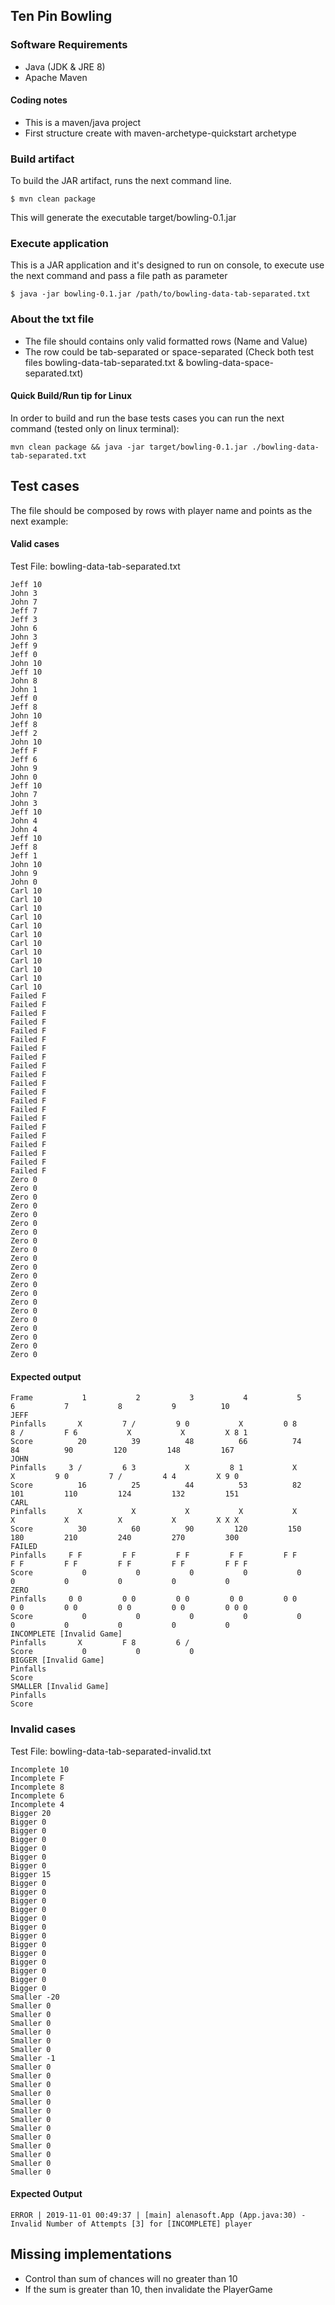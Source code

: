 ## Ten Pin Bowling

### Software Requirements

- Java (JDK & JRE 8)
- Apache Maven

#### Coding notes
- This is a maven/java project
- First structure create with maven-archetype-quickstart archetype

### Build artifact

To build the JAR artifact, runs the next command line.

  `$ mvn clean package`
  
This will generate the executable target/bowling-0.1.jar

### Execute application

This is a JAR application and it's designed to run on console, to execute use the next command
and pass a file path as parameter

  `$ java -jar bowling-0.1.jar /path/to/bowling-data-tab-separated.txt`
  
### About the txt file
- The file should contains only valid formatted rows (Name and Value)
- The row could be tab-separated or space-separated
  (Check both test files bowling-data-tab-separated.txt & bowling-data-space-separated.txt)
  
#### Quick Build/Run tip for Linux
In order to build and run the base tests cases you can run the next command (tested only on linux terminal):

  `mvn clean package && java -jar target/bowling-0.1.jar ./bowling-data-tab-separated.txt`

  
## Test cases

The file should be composed by rows with player name and points as the next example:

#### Valid cases

Test File: bowling-data-tab-separated.txt

```
Jeff 10
John 3
John 7
Jeff 7
Jeff 3
John 6
John 3
Jeff 9
Jeff 0
John 10
Jeff 10
John 8
John 1
Jeff 0
Jeff 8
John 10
Jeff 8
Jeff 2
John 10
Jeff F
Jeff 6
John 9
John 0
Jeff 10
John 7
John 3
Jeff 10
John 4
John 4
Jeff 10
Jeff 8
Jeff 1
John 10
John 9
John 0
Carl 10
Carl 10
Carl 10
Carl 10
Carl 10
Carl 10
Carl 10
Carl 10
Carl 10
Carl 10
Carl 10
Carl 10
Failed F
Failed F
Failed F
Failed F
Failed F
Failed F
Failed F
Failed F
Failed F
Failed F
Failed F
Failed F
Failed F
Failed F
Failed F
Failed F
Failed F
Failed F
Failed F
Failed F
Failed F
Zero 0
Zero 0
Zero 0
Zero 0
Zero 0
Zero 0
Zero 0
Zero 0
Zero 0
Zero 0
Zero 0
Zero 0
Zero 0
Zero 0
Zero 0
Zero 0
Zero 0
Zero 0
Zero 0
Zero 0
Zero 0

```

#### Expected output

```
Frame		    1		    2		    3		    4		    5		    6		    7		    8		    9		   10		
JEFF
Pinfalls	   X		 7 /		 9 0		   X		 0 8		 8 /		 F 6		   X		   X		 X 8 1
Score		   20		   39		   48		   66		   74		   84		   90		  120		  148		  167
JOHN
Pinfalls	 3 /		 6 3		   X		 8 1		   X		   X		 9 0		 7 /		 4 4		 X 9 0
Score		   16		   25		   44		   53		   82		  101		  110		  124		  132		  151
CARL
Pinfalls	   X		   X		   X		   X		   X		   X		   X		   X		   X		 X X X
Score		   30		   60		   90		  120		  150		  180		  210		  240		  270		  300
FAILED
Pinfalls	 F F		 F F		 F F		 F F		 F F		 F F		 F F		 F F		 F F		 F F F
Score		    0		    0		    0		    0		    0		    0		    0		    0		    0		    0
ZERO
Pinfalls	 0 0		 0 0		 0 0		 0 0		 0 0		 0 0		 0 0		 0 0		 0 0		 0 0 0
Score		    0		    0		    0		    0		    0		    0		    0		    0		    0		    0
INCOMPLETE [Invalid Game]
Pinfalls	   X		 F 8		 6 /
Score		    0		    0		    0
BIGGER [Invalid Game]
Pinfalls	
Score		
SMALLER [Invalid Game]
Pinfalls	
Score		

```

### Invalid cases

Test File: bowling-data-tab-separated-invalid.txt

```
Incomplete 10
Incomplete F
Incomplete 8
Incomplete 6
Incomplete 4
Bigger 20
Bigger 0
Bigger 0
Bigger 0
Bigger 0
Bigger 0
Bigger 0
Bigger 15
Bigger 0
Bigger 0
Bigger 0
Bigger 0
Bigger 0
Bigger 0
Bigger 0
Bigger 0
Bigger 0
Bigger 0
Bigger 0
Bigger 0
Bigger 0
Smaller -20
Smaller 0
Smaller 0
Smaller 0
Smaller 0
Smaller 0
Smaller 0
Smaller -1
Smaller 0
Smaller 0
Smaller 0
Smaller 0
Smaller 0
Smaller 0
Smaller 0
Smaller 0
Smaller 0
Smaller 0
Smaller 0
Smaller 0
Smaller 0
```

#### Expected Output

```
ERROR | 2019-11-01 00:49:37 | [main] alenasoft.App (App.java:30) - Invalid Number of Attempts [3] for [INCOMPLETE] player
```


## Missing implementations

- Control than sum of chances will no greater than 10
- If the sum is greater than 10, then invalidate the PlayerGame